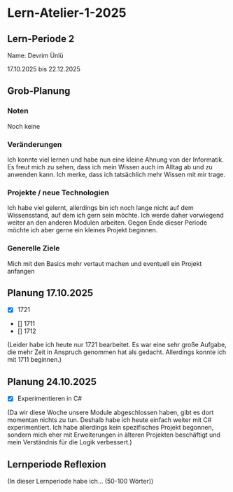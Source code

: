 # Lern-Atelier-1-2025
## Lern-Periode 2
Name: Devrim Ünlü

17.10.2025 bis 22.12.2025

## Grob-Planung
### Noten
Noch keine

### Veränderungen
Ich konnte viel lernen und habe nun eine kleine Ahnung von der Informatik. Es freut mich zu sehen, dass ich mein Wissen auch im Alltag ab und zu anwenden kann. Ich merke, dass ich tatsächlich mehr Wissen mit mir trage.

###  Projekte / neue Technologien
Ich habe viel gelernt, allerdings bin ich noch lange nicht auf dem Wissensstand, auf dem ich gern sein möchte. Ich werde daher vorwiegend weiter an den anderen Modulen arbeiten. Gegen Ende dieser Periode möchte ich aber gerne ein kleines Projekt beginnen.

### Generelle Ziele
Mich mit den Basics mehr vertaut machen und eventuell ein Projekt anfangen


## Planung 17.10.2025

- [x] 1721
- [] 1711
- [] 1712

(Leider habe ich heute nur 1721 bearbeitet. Es war eine sehr große Aufgabe, die mehr Zeit in Anspruch genommen hat als gedacht. Allerdings konnte ich mit 1711 beginnen.)

## Planung 24.10.2025

- [x] Experimentieren in C#

(Da wir diese Woche unsere Module abgeschlossen haben, gibt es dort momentan nichts zu tun. Deshalb habe ich heute einfach weiter mit C# experimentiert. Ich habe allerdings kein spezifisches Projekt begonnen, sondern mich eher mit Erweiterungen in älteren Projekten beschäftigt und mein Verständnis für die Logik verbessert.)




## Lernperiode Reflexion
(In dieser Lernperiode habe ich... (50-100 Wörter))
